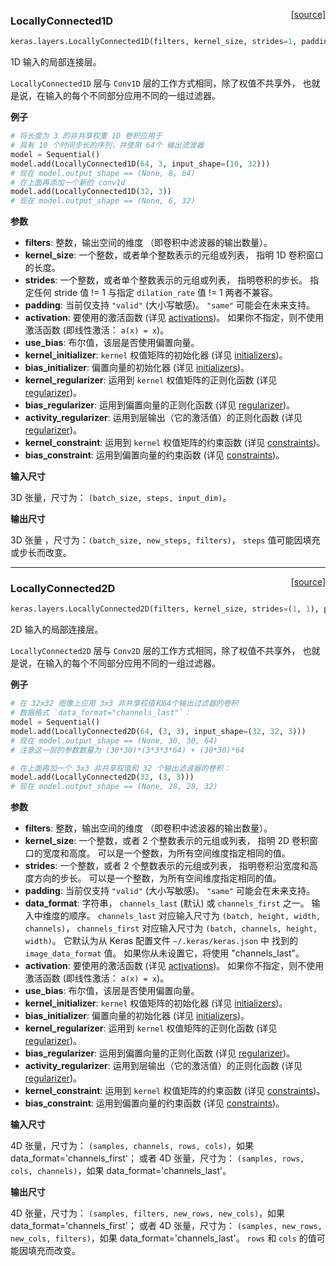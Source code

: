 <span style="float:right;">[[source]](https://github.com/keras-team/keras/blob/master/keras/layers/local.py#L19)</span>
### LocallyConnected1D

```python
keras.layers.LocallyConnected1D(filters, kernel_size, strides=1, padding='valid', data_format=None, activation=None, use_bias=True, kernel_initializer='glorot_uniform', bias_initializer='zeros', kernel_regularizer=None, bias_regularizer=None, activity_regularizer=None, kernel_constraint=None, bias_constraint=None)
```

1D 输入的局部连接层。

`LocallyConnected1D` 层与 `Conv1D` 层的工作方式相同，除了权值不共享外，
也就是说，在输入的每个不同部分应用不同的一组过滤器。

__例子__

```python
# 将长度为 3 的非共享权重 1D 卷积应用于
# 具有 10 个时间步长的序列，并使用 64个 输出滤波器
model = Sequential()
model.add(LocallyConnected1D(64, 3, input_shape=(10, 32)))
# 现在 model.output_shape == (None, 8, 64)
# 在上面再添加一个新的 conv1d
model.add(LocallyConnected1D(32, 3))
# 现在 model.output_shape == (None, 6, 32)
```

__参数__

- __filters__: 整数，输出空间的维度
（即卷积中滤波器的输出数量）。
- __kernel_size__: 一个整数，或者单个整数表示的元组或列表，
指明 1D 卷积窗口的长度。
- __strides__: 一个整数，或者单个整数表示的元组或列表，
指明卷积的步长。
指定任何 stride 值 != 1 与指定 `dilation_rate` 值 != 1 两者不兼容。
- __padding__: 当前仅支持 `"valid"` (大小写敏感)。
`"same"` 可能会在未来支持。
- __activation__: 要使用的激活函数
(详见 [activations](/docs/keras/activations))。
如果你不指定，则不使用激活函数
(即线性激活： `a(x) = x`)。
- __use_bias__: 布尔值，该层是否使用偏置向量。
- __kernel_initializer__: `kernel` 权值矩阵的初始化器
(详见 [initializers](/docs/keras/initializers))。
- __bias_initializer__: 偏置向量的初始化器
(详见 [initializers](/docs/keras/initializers))。
- __kernel_regularizer__: 运用到 `kernel` 权值矩阵的正则化函数
(详见 [regularizer](/docs/keras/regularizers))。
- __bias_regularizer__: 运用到偏置向量的正则化函数
(详见 [regularizer](/docs/keras/regularizers))。
- __activity_regularizer__: 运用到层输出（它的激活值）的正则化函数
(详见 [regularizer](/docs/keras/regularizers))。
- __kernel_constraint__: 运用到 `kernel` 权值矩阵的约束函数
(详见 [constraints](/docs/keras/constraints))。
- __bias_constraint__: 运用到偏置向量的约束函数
(详见 [constraints](/docs/keras/constraints))。

__输入尺寸__

3D 张量，尺寸为： `(batch_size, steps, input_dim)`。

__输出尺寸__

3D 张量 ，尺寸为：`(batch_size, new_steps, filters)`，
`steps` 值可能因填充或步长而改变。

----

<span style="float:right;">[[source]](https://github.com/keras-team/keras/blob/master/keras/layers/local.py#L181)</span>
### LocallyConnected2D

```python
keras.layers.LocallyConnected2D(filters, kernel_size, strides=(1, 1), padding='valid', data_format=None, activation=None, use_bias=True, kernel_initializer='glorot_uniform', bias_initializer='zeros', kernel_regularizer=None, bias_regularizer=None, activity_regularizer=None, kernel_constraint=None, bias_constraint=None)
```

2D 输入的局部连接层。

`LocallyConnected2D` 层与 `Conv2D` 层的工作方式相同，除了权值不共享外，
也就是说，在输入的每个不同部分应用不同的一组过滤器。

__例子__

```python
# 在 32x32 图像上应用 3x3 非共享权值和64个输出过滤器的卷积
# 数据格式 `data_format="channels_last"`：
model = Sequential()
model.add(LocallyConnected2D(64, (3, 3), input_shape=(32, 32, 3)))
# 现在 model.output_shape == (None, 30, 30, 64)
# 注意这一层的参数数量为 (30*30)*(3*3*3*64) + (30*30)*64

# 在上面再加一个 3x3 非共享权值和 32 个输出滤波器的卷积：
model.add(LocallyConnected2D(32, (3, 3)))
# 现在 model.output_shape == (None, 28, 28, 32)
```

__参数__

- __filters__: 整数，输出空间的维度
（即卷积中滤波器的输出数量）。
- __kernel_size__: 一个整数，或者 2 个整数表示的元组或列表，
指明 2D 卷积窗口的宽度和高度。
可以是一个整数，为所有空间维度指定相同的值。
- __strides__: 一个整数，或者 2 个整数表示的元组或列表，
指明卷积沿宽度和高度方向的步长。
可以是一个整数，为所有空间维度指定相同的值。
- __padding__: 当前仅支持 `"valid"` (大小写敏感)。
`"same"` 可能会在未来支持。
- __data_format__: 字符串，
`channels_last` (默认) 或 `channels_first` 之一。
输入中维度的顺序。
`channels_last` 对应输入尺寸为 `(batch, height, width, channels)`，
`channels_first` 对应输入尺寸为 `(batch, channels, height, width)`。
它默认为从 Keras 配置文件 `~/.keras/keras.json` 中
找到的 `image_data_format` 值。
如果你从未设置它，将使用 "channels_last"。
- __activation__: 要使用的激活函数
(详见 [activations](/docs/keras/activations))。
如果你不指定，则不使用激活函数
(即线性激活： `a(x) = x`)。
- __use_bias__: 布尔值，该层是否使用偏置向量。
- __kernel_initializer__: `kernel` 权值矩阵的初始化器
(详见 [initializers](/docs/keras/initializers))。
- __bias_initializer__: 偏置向量的初始化器
(详见 [initializers](/docs/keras/initializers))。
- __kernel_regularizer__: 运用到 `kernel` 权值矩阵的正则化函数
(详见 [regularizer](/docs/keras/regularizers))。
- __bias_regularizer__: 运用到偏置向量的正则化函数
(详见 [regularizer](/docs/keras/regularizers))。
- __activity_regularizer__: 运用到层输出（它的激活值）的正则化函数
(详见 [regularizer](/docs/keras/regularizers))。
- __kernel_constraint__: 运用到 `kernel` 权值矩阵的约束函数
(详见 [constraints](/docs/keras/constraints))。
- __bias_constraint__: 运用到偏置向量的约束函数
(详见 [constraints](/docs/keras/constraints))。

__输入尺寸__

4D 张量，尺寸为：
`(samples, channels, rows, cols)`，如果 data_format='channels_first'；
或者 4D 张量，尺寸为：
`(samples, rows, cols, channels)`，如果 data_format='channels_last'。

__输出尺寸__

4D 张量，尺寸为：
`(samples, filters, new_rows, new_cols)`，如果 data_format='channels_first'；
或者 4D 张量，尺寸为：
`(samples, new_rows, new_cols, filters)`，如果 data_format='channels_last'。
`rows` 和 `cols` 的值可能因填充而改变。
